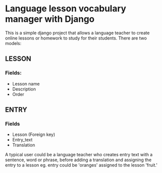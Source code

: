 # Language lesson vocabulary manager with Django
This is a simple django project that allows a language teacher to create online lessons or homework to study for their students.
There are two models:

## LESSON
### Fields:
- Lesson name
- Description
- Order

## ENTRY
### Fields
- Lesson (Foreign key)
- Entry_text
- Translation

A typical user could be a language teacher who creates entry text with a sentence, word or phrase, before adding a translation and assigning the entry to a lesson eg. entry could be 'oranges' assigned to the lesson 'fruit.'
